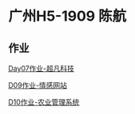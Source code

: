 
# 广州H5-1909 陈航
## 作业
<p><a href="https://chenhangaa.github.io/%E9%99%88%E8%88%AADay07%E4%BD%9C%E4%B8%9A-%E8%B6%85%E5%87%A1%E7%A7%91%E6%8A%80/code/html/%E8%B6%85%E5%87%A1%E7%A7%91%E6%8A%80%E4%BD%9C%E4%B8%9A.html">Day07作业-超凡科技</a></p>
<p><a href="https://chenhangaa.github.io/%E9%99%88%E8%88%AAD09%E4%BD%9C%E4%B8%9A-%E6%83%85%E6%84%9F%E7%BD%91%E7%AB%99/html/%E6%83%85%E6%84%9F%E7%BD%91%E7%AB%99%E4%BD%9C%E4%B8%9A.html">D09作业-情感网站</a></p>

<p><a href="https://chenhangaa.github.io/%E9%99%88%E8%88%AADay10%E4%BD%9C%E4%B8%9A-%E5%86%9C%E4%B8%9A%E7%AE%A1%E7%90%86%E7%B3%BB%E7%BB%9F/html/%E4%BD%9C%E4%B8%9A.html">D10作业-农业管理系统</a></p>

